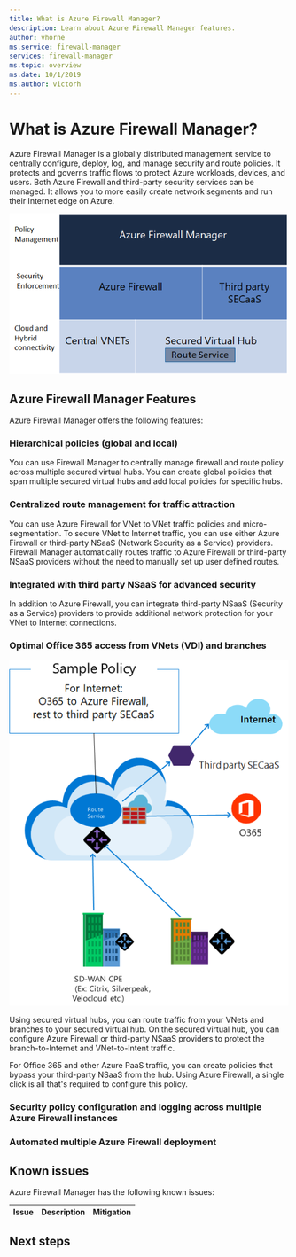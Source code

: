 ```yaml
---
title: What is Azure Firewall Manager?
description: Learn about Azure Firewall Manager features.
author: vhorne
ms.service: firewall-manager
services: firewall-manager
ms.topic: overview
ms.date: 10/1/2019
ms.author: victorh
---
```


# What is Azure Firewall Manager?

Azure Firewall Manager is a globally distributed management service to centrally configure, deploy, log, and manage security and route policies. It protects and governs traffic flows to protect Azure workloads, devices, and users. Both Azure Firewall and third-party security services can be managed. It allows you to more easily create network segments and run their Internet edge on Azure.

![firewall-manager](media/overview/firewall-manger-conceptual.png)

## Azure Firewall Manager Features

Azure Firewall Manager offers the following features:

### Hierarchical policies (global and local)​

You can use Firewall Manager to centrally manage firewall and route policy across multiple secured virtual hubs. You can create global policies that span multiple secured virtual hubs and add local policies for specific hubs.​

### Centralized route management for traffic attraction​

You can use Azure Firewall for VNet to VNet traffic policies and micro-segmentation. To secure VNet to Internet traffic, you can use either Azure Firewall or third-party NSaaS (Network Security as a Service) providers. Firewall Manager automatically routes traffic to Azure Firewall or third-party NSaaS providers without the need to manually set up user defined routes.

### Integrated with third party NSaaS for advanced security

In addition to Azure Firewall, you can integrate third-party NSaaS (Security as a Service) providers to provide additional network protection for your VNet to Internet connections.

### Optimal Office 365 access from VNets (VDI) and branches

![policy based routing](media/overview/policy-based-routing.png)

Using secured virtual hubs, you can route traffic from your VNets and branches to your secured virtual hub. On the secured virtual hub, you can configure Azure Firewall or third-party NSaaS providers to protect the branch-to-Internet and VNet-to-Intent traffic.

For Office 365 and other Azure PaaS traffic, you can create policies that bypass your third-party NSaaS from the hub. Using Azure Firewall, a single click is all that's required to configure this policy.


### Security policy configuration and logging across multiple Azure Firewall instances


### Automated multiple Azure Firewall deployment​




## Known issues

Azure Firewall Manager has the following known issues:

|Issue  |Description  |Mitigation  |
|---------|---------|---------|


## Next steps

